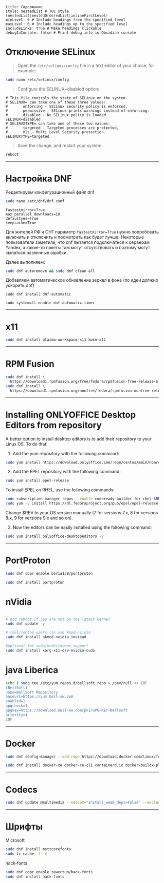 
```table-of-contents
title: Содержание
style: nestedList # TOC style (nestedList|nestedOrderedList|inlineFirstLevel)
minLevel: 0 # Include headings from the specified level
maxLevel: 0 # Include headings up to the specified level
includeLinks: true # Make headings clickable
debugInConsole: false # Print debug info in Obsidian console
```
# Отключение SELinux

>Open the `/etc/selinux/config` file in a text editor of your choice, for example:
```bash
sudo nano /etc/selinux/config
```
   
>Configure the SELINUX=disabled option: 
```
# This file controls the state of SELinux on the system.
# SELINUX= can take one of these three values:
#       enforcing - SELinux security policy is enforced.
#       permissive - SELinux prints warnings instead of enforcing.
#       disabled - No SELinux policy is loaded.
SELINUX=disabled
# SELINUXTYPE= can take one of these two values:
#       targeted - Targeted processes are protected,
#       mls - Multi Level Security protection.
SELINUXTYPE=targeted
```

>Save the change, and restart your system:
``` bash
reboot
```

---
# Настройка DNF

Редактируем конфигурационный файл dnf
```bash
sudo nano /etc/dnf/dnf.conf
```

```
fastestmirror=True
max_parallel_downloads=10
defaultyes=True
keepcache=True
```

Для жителей РФ и СНГ параметр `fastestmirror=True` нужно попробовать включить и отключить и посмотреть как будет лучше. Некоторые пользователи заметили, что dnf пытается подключаться к серверам Yandex, а какие-то пакеты там могут отсутствовать и поэтому могут сыпаться различные ошибки.

Далее выполняем:
```bash
sudo dnf autoremove && sudo dnf clean all
```


Добавляем автоматическое обновление зеркал в фоне (по идеи должно ускорить dnf)

```
sudo dnf install dnf-automatic
```

```
sudo systemctl enable dnf-automatic.timer
```

---
# x11

```bash
sudo dnf install plasma-workspace-x11 kwin-x11
```

---
# RPM Fusion

```bash
sudo dnf install \
  https://download1.rpmfusion.org/free/fedora/rpmfusion-free-release-$(rpm -E %fedora).noarch.rpm
sudo dnf install \
  https://download1.rpmfusion.org/nonfree/fedora/rpmfusion-nonfree-release-$(rpm -E %fedora).noarch.rpm
```

---
# Installing ONLYOFFICE Desktop Editors from repository

A better option to install desktop editors is to add their repository to your Linux OS. To do that:

1. Add the yum repository with the following command:
```bash
sudo yum install https://download.onlyoffice.com/repo/centos/main/noarch/onlyoffice-repo.noarch.rpm
```

2. Add the EPEL repository with the following command:
```bash
sudo yum install epel-release
```

To install EPEL on RHEL, use the following commands:  
```bash
sudo subscription-manager repos --enable codeready-builder-for-rhel-$REV-$(arch)-rpms
sudo yum -y install https://dl.fedoraproject.org/pub/epel/epel-release-latest-$REV.noarch.rpm
```

Change $REV to your OS version manually (7 for versions 7.x, 8 for versions 8.x, 9 for versions 9.x and so on).

3. Now the editors can be easily installed using the following command:
```bash
sudo yum install onlyoffice-desktopeditors -y
```

---
# PortProton

```bash
sudo dnf copr enable boria138/portproton

sudo dnf install portproton
```

# nVidia

```bash

# and reboot if you are not on the latest kernel
sudo dnf update -y 

# rhel/centos users can use kmod-nvidia 
sudo dnf install akmod-nvidia instead

#optional for cuda/nvdec/nvenc support
sudo dnf install xorg-x11-drv-nvidia-cuda 
```

# java Liberica

```bash
echo | sudo tee /etc/yum.repos.d/bellsoft.repo > /dev/null << EOF
[BellSoft]
name=BellSoft Repository
baseurl=https://yum.bell-sw.com
enabled=1
gpgcheck=1
gpgkey=https://download.bell-sw.com/pki/GPG-KEY-bellsoft
priority=1
EOF
```

---
# Docker

```bash
sudo dnf config-manager --add-repo https://download.docker.com/linux/fedora/docker-ce.repo
```

```bash
sudo dnf install docker-ce docker-ce-cli containerd.io docker-buildx-plugin docker-compose-plugin
```

---
# Codecs

```bash
sudo dnf update @multimedia --setopt="install_weak_deps=False" --exclude=PackageKit-gstreamer-plugin
```

---
# Шрифты

Microsoft
```bash
sudo dnf install msttcorefonts
sudo fc-cache -f -v
```

hack-fonts
```bash
sudo dnf copr enable zawertun/hack-fonts
sudo dnf install hack-fonts
```